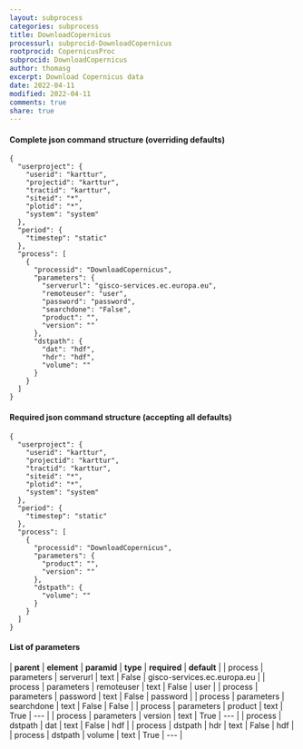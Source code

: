 ```yaml
---
layout: subprocess
categories: subprocess
title: DownloadCopernicus
processurl: subprocid-DownloadCopernicus
rootprocid: CopernicusProc
subprocid: DownloadCopernicus
author: thomasg
excerpt: Download Copernicus data
date: 2022-04-11
modified: 2022-04-11
comments: true
share: true
---
```


#### Complete json command structure (overriding defaults)
```
{
  "userproject": {
    "userid": "karttur",
    "projectid": "karttur",
    "tractid": "karttur",
    "siteid": "*",
    "plotid": "*",
    "system": "system"
  },
  "period": {
    "timestep": "static"
  },
  "process": [
    {
      "processid": "DownloadCopernicus",
      "parameters": {
        "serverurl": "gisco-services.ec.europa.eu",
        "remoteuser": "user",
        "password": "password",
        "searchdone": "False",
        "product": "",
        "version": ""
      },
      "dstpath": {
        "dat": "hdf",
        "hdr": "hdf",
        "volume": ""
      }
    }
  ]
}
```
#### Required json command structure (accepting all defaults)
```
{
  "userproject": {
    "userid": "karttur",
    "projectid": "karttur",
    "tractid": "karttur",
    "siteid": "*",
    "plotid": "*",
    "system": "system"
  },
  "period": {
    "timestep": "static"
  },
  "process": [
    {
      "processid": "DownloadCopernicus",
      "parameters": {
        "product": "",
        "version": ""
      },
      "dstpath": {
        "volume": ""
      }
    }
  ]
}
```
#### List of parameters

| **parent** | **element** | **paramid** | **type** | **required** | **default** |
| process | parameters | serverurl | text | False | gisco-services.ec.europa.eu |
| process | parameters | remoteuser | text | False | user |
| process | parameters | password | text | False | password |
| process | parameters | searchdone | text | False | False |
| process | parameters | product | text | True | --- |
| process | parameters | version | text | True | --- |
| process | dstpath | dat | text | False | hdf |
| process | dstpath | hdr | text | False | hdf |
| process | dstpath | volume | text | True | --- |

